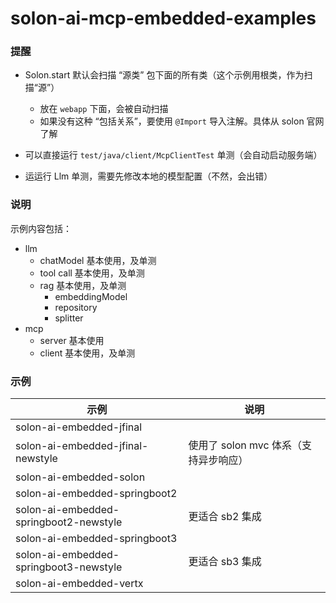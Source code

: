 # solon-ai-mcp-embedded-examples

### 提醒

* Solon.start 默认会扫描 “源类” 包下面的所有类（这个示例用根类，作为扫描“源”）
    * 放在 `webapp` 下面，会被自动扫描
    * 如果没有这种 “包括关系”，要使用 `@Import` 导入注解。具体从 solon 官网了解

* 可以直接运行 `test/java/client/McpClientTest` 单测（会自动启动服务端）
* 运运行 Llm 单测，需要先修改本地的模型配置（不然，会出错）



### 说明

示例内容包括：

* llm
  * chatModel 基本使用，及单测
  * tool call 基本使用，及单测
  * rag 基本使用，及单测
    * embeddingModel
    * repository
    * splitter
* mcp
  * server 基本使用
  * client 基本使用，及单测


### 示例

| 示例                                     | 说明                       |
|----------------------------------------|--------------------------|
| solon-ai-embedded-jfinal               |                          |
| solon-ai-embedded-jfinal-newstyle      | 使用了 solon mvc 体系（支持异步响应） |
| solon-ai-embedded-solon                |                          |
| solon-ai-embedded-springboot2          |                          |
| solon-ai-embedded-springboot2-newstyle | 更适合 sb2 集成               |
| solon-ai-embedded-springboot3          |                          |
| solon-ai-embedded-springboot3-newstyle | 更适合 sb3 集成               |
| solon-ai-embedded-vertx                |                          |
